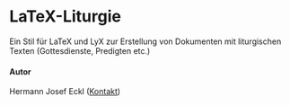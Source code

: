 # LaTeX-Liturgie

Ein Stil für LaTeX und LyX zur Erstellung von Dokumenten mit liturgischen Texten (Gottesdienste, Predigten etc.)

#### Autor

Hermann Josef Eckl ([Kontakt](https://regenpfeifer.net/kontakt/))
